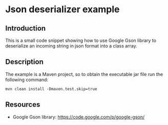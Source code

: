 Json deserializer example
================================


Introduction
-------------------------

This is a small code snippet showing how to use Google Gson library to deserialize an incoming string in json format into a class array.


Description
-------------------------

The example is a Maven project, so to obtain the executable jar file run the following command:

	mvn clean install -Dmaven.test.skip=true
	

Resources
-------------------------

* Google Gson library: https://code.google.com/p/google-gson/